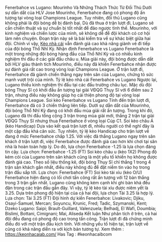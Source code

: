  Fenerbahce vs Lugano: Mourinho Và Những Thách Thức Từ Đối Thủ
Dưới sự dẫn dắt của HLV Jose Mourinho, Fenerbahce đang có phong độ ấn tượng tại vòng loại Champions League. Tuy nhiên, đối thủ Lugano cũng không phải là đội bóng dễ bị đánh bại. Dù đã thua ở trận lượt đi, Lugano sẽ cần chiến thuật và sự chuẩn bị tốt nhất để đảo ngược tình thế. Mourinho, với kinh nghiệm và chiến lược của mình, sẽ không dễ để đội khách có cơ hội làm nên chuyện. Đoạn trận này sẽ là bài kiểm tra về sự khác biệt giữa hai đội. Chính vì vậy, [Kèo nhà cái](https://keonhacaiab.com/) vẫn đánh giá cao khả năng giành vé đi tiếp của đội bóng Thổ Nhĩ Kỳ.
Nhận định Fenerbahce vs Lugano
Fenerbahce là một trong những đội bóng hàng đầu của Thổ Nhĩ Kỳ và có nhiều kinh nghiệm thi đấu ở các giải đấu châu  u. Mùa giải này, đội bóng được dẫn dắt bởi HLV giàu thành tích Mourinho, điều này đã khiến Fenerbahce nhận được sự đánh giá rất cao trong vòng loại Champions League. Ở trận lượt đi, Fenerbahce đã giành chiến thắng ngay trên sân của Lugano, chứng tỏ sức mạnh vượt trội của mình.
Tỷ lệ kèo nhà cái Fenerbahce vs Lugano
Ngược lại, Lugano thiếu kinh nghiệm thi đấu tại các đấu trường châu lục. Mặc dù đội bóng Thụy Sĩ có khởi đầu ấn tượng tại giải VĐQG Thụy Sĩ với 6 điểm sau 2 trận, nhưng điều này không giúp họ cải thiện phong độ tại vòng loại Champions League.
Soi kèo Fenerbahce vs Lugano
Tính đến trận lượt đi, Fenerbahce đã có 3 chiến thắng liên tiếp. Dưới sự dẫn dắt của Mourinho, đội bóng Thổ Nhĩ Kỳ đang có khởi đầu mùa giải rất ấn tượng. Trong khi đó, Lugano đã thi đấu tổng cộng 3 trận trong mùa giải mới, thắng 2 trận tại giải VĐQG Thụy Sĩ nhưng thua Fenerbahce ở vòng loại Cúp C1.
Soi kèo châu Á (kèo Handicap)
Dựa vào kết quả trận lượt đi, nhiều người có thể nghĩ đây là một cặp đấu khá cân sức. Tuy nhiên, tỷ lệ kèo Handicap cho trận lượt về đang ở mức Fenerbahce chấp 1.25. Với việc đã thắng Lugano ngay trên sân khách ở trận lượt đi, việc Fenerbahce được đánh giá cao hơn khi chơi tại sân nhà là hoàn toàn hợp lý. Do đó, lựa chọn Fenerbahce -1.25 là lựa chọn đáng tin cậy.
Lựa chọn: Fenerbahce -1.25 (FT)
Soi kèo châu  u (kèo 1X2)
Phong độ kém cỏi của Lugano trên sân khách cũng là một yếu tố khiến họ không được đánh giá cao. Theo số liệu thống kê, đội bóng Thụy Sĩ chỉ thắng 1 trong 4 trận sân khách gần nhất, điều này không đủ để đặt niềm tin vào họ trong trận đấu sắp tới.
Lựa chọn: Fenerbahce (FT)
Soi kèo tài xỉu (kèo O/U)
Fenerbahce hiện đang có lối chơi tấn công rất ấn tượng với 12 bàn thắng trong 3 trận gần nhất. Lugano cũng không kém cạnh khi ghi bàn khá đều đặn trong các trận đấu gần đây. Vì vậy, tỷ lệ kèo tài xỉu được niêm yết là 3.25. Dựa trên phong độ hiện tại của cả hai đội, lựa chọn Tài 3.25 là hợp lý.
Lựa chọn: Tài 3.25 (FT)
Đội hình dự kiến
Fenerbahce: Livakovic; Djiku, Osayi-Samuel, Mercan; Soyuncu, Krunic, Fred; Tadic, Szymanski, Kent; Dzeko
Lugano: Saipi; Brault-Guillard, Valenzuela; Belhadj, El Wafi, Doumbia; Bislimi, Bottani, Cimignani; Mai, Aliseda
Kết luận
Như phân tích ở trên, cả hai đội đều đang có phong độ cao trong tấn công. Trận lượt đi đã chứng minh điều đó với một trận đấu kịch tính. Với những yếu tố hiện tại, trận lượt về cũng có khả năng diễn ra với kịch bản tương tự.
Xem thêm : https://keonhacaiab.com/
Has Tag : #keonhacaibcom
